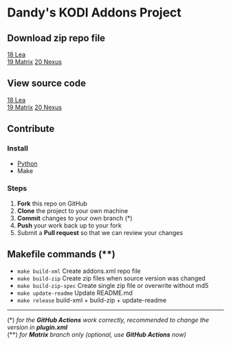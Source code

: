 # Dandy's KODI Addons Project

## Download zip repo file
[18 Lea](https://github.com/dandygithub/kodi/blob/master/addons/zip/repository.dandy.kodi/repository.dandy.kodi-1.4.2.zip?raw=true)  
[19 Matrix](https://github.com/dandygithub/kodi/blob/matrix/addons/zip/repository.dandy.kodi/repository.dandy.kodi-2.0.0.zip?raw=true)
[20 Nexus](https://github.com/dandygithub/kodi/blob/matrix/addons/zip/repository.dandy.kodi/repository.dandy.kodi-2.1.0.zip?raw=true)

## View source code
[18 Lea](https://github.com/dandygithub/kodi/tree/master)  
[19 Matrix](https://github.com/dandygithub/kodi/tree/matrix)
[20 Nexus](https://github.com/dandygithub/kodi/tree/matrix)

## Contribute
### Install
- [Python](https://www.python.org/downloads/)
- Make
### Steps
 1. **Fork** this repo on GitHub
 2. **Clone** the project to your own machine
 3. **Commit** changes to your own branch (*)
 4. **Push** your work back up to your fork
 5. Submit a **Pull request** so that we can review your changes

## Makefile commands (**)
- `make build-xml` Create addons.xml repo file
- `make build-zip` Create zip files when source version was changed
- `make build-zip-spec` Create single zip file or overwrite without md5
- `make update-readme` Update README.md
- `make release` build-xml + build-zip + update-readme

---
(*) _for the **GitHub Actions** work correctly, recommended to change the version in **plugin.xml**_ \
(**) _for **Matrix** branch only (optional, use **GitHub Actions** now)_
